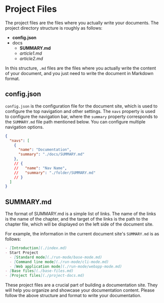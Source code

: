 # Project Files

The project files are the files where you actually write your documents. The project directory structure is roughly as follows:

- **config.json**
- docs
  - **SUMMARY.md**
  - *article1.md*
  - *article2.md*

In this structure, `.md` files are the files where you actually write the content of your document, and you just need to write the document in Markdown format.

## config.json

`config.json` is the configuration file for the document site, which is used to configure the top navigation and other settings. The `navs` property is used to configure the navigation bar, where the `summary` property corresponds to the `SUMMARY.md` file path mentioned below. You can configure multiple navigation options.

```json
{
  "navs": [
    {
      "name": "Documentation",
      "summary": "./docs/SUMMARY.md"
    },
    // {
    //   "name": "Nav Name",
    //   "summary": "./folder/SUMMARY.md"
    // }
  ]
}
```

## SUMMARY.md

The format of SUMMARY.md is a simple list of links. The name of the links is the name of the chapter, and the target of the links is the path to the chapter file, which will be displayed on the left side of the document site.

For example, the information in the current document site's `SUMMARY.md` is as follows:

```md
- [Introduction](./index.md)
- Start Project
  - [Standard mode](./run-mode/base-mode.md)
  - [Command line mode](./run-mode/cli-mode.md)
  - [Web application mode](./run-mode/webapp-mode.md)
- [Base files](./base-files.md)
- [Project files](./project-docs.md)
```

These project files are a crucial part of building a documentation site. They will help you organize and showcase your documentation content. Please follow the above structure and format to write your documentation.